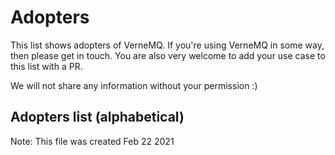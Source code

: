 # Adopters

This list shows adopters of VerneMQ. If you're using VerneMQ in some way, then please get in touch. 
You are also very welcome to add your use case to this list with a PR.

We will not share any information without your permission :)

## Adopters list (alphabetical)
Note: This file was created Feb 22 2021

